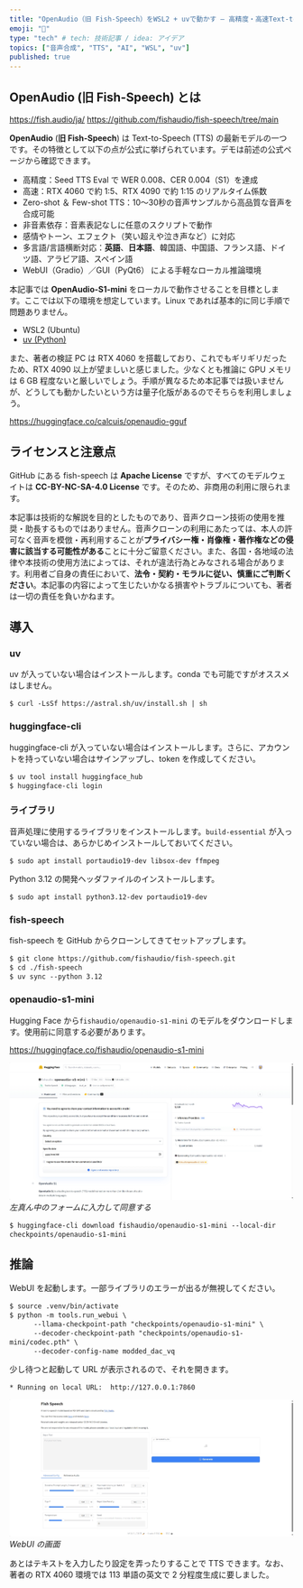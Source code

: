 ```yaml
---
title: "OpenAudio（旧 Fish-Speech）をWSL2 + uvで動かす ― 高精度・高速Text-to-Speechモデルの導入手順"
emoji: "🕌"
type: "tech" # tech: 技術記事 / idea: アイデア
topics: ["音声合成", "TTS", "AI", "WSL", "uv"]
published: true
---
```


## OpenAudio (旧 Fish-Speech) とは

https://fish.audio/ja/
https://github.com/fishaudio/fish-speech/tree/main

**OpenAudio** (**旧 Fish-Speech**) は Text-to-Speech (TTS) の最新モデルの一つです。その特徴として以下の点が公式に挙げられています。デモは前述の公式ページから確認できます。

- 高精度：Seed TTS Eval で WER 0.008、CER 0.004（S1）を達成
- 高速：RTX 4060 で約 1:5、RTX 4090 で約 1:15 のリアルタイム係数
- Zero-shot ＆ Few-shot TTS：10～30秒の音声サンプルから高品質な音声を合成可能
- 非音素依存：音素表記なしに任意のスクリプトで動作
- 感情やトーン、エフェクト（笑い超えや泣き声など）に対応
- 多言語/言語横断対応：**英語**、**日本語**、韓国語、中国語、フランス語、ドイツ語、アラビア語、スペイン語
- WebUI（Gradio）／GUI（PyQt6） による手軽なローカル推論環境

本記事では **OpenAudio-S1-mini** をローカルで動作させることを目標とします。ここでは以下の環境を想定しています。Linux であれば基本的に同じ手順で問題ありません。

- WSL2 (Ubuntu)
- [uv (Python)](https://docs.astral.sh/uv/)

また、著者の検証 PC は RTX 4060 を搭載しており、これでもギリギリだったため、RTX 4090 以上が望ましいと感じました。少なくとも推論に GPU メモリは 6 GB 程度ないと厳しいでしょう。手順が異なるため本記事では扱いませんが、どうしても動かしたいという方は量子化版があるのでそちらを利用しましょう。

https://huggingface.co/calcuis/openaudio-gguf

## ライセンスと注意点

GitHub にある fish-speech は **Apache License** ですが、すべてのモデルウェイトは **CC-BY-NC-SA-4.0 License** です。そのため、非商用の利用に限られます。

本記事は技術的な解説を目的としたものであり、音声クローン技術の使用を推奨・助長するものではありません。音声クローンの利用にあたっては、本人の許可なく音声を模倣・再利用することが**プライバシー権・肖像権・著作権などの侵害に該当する可能性がある**ことに十分ご留意ください。また、各国・各地域の法律や本技術の使用方法によっては、それが違法行為とみなされる場合があります。利用者ご自身の責任において、**法令・契約・モラルに従い、慎重にご判断ください**。本記事の内容によって生じたいかなる損害やトラブルについても、著者は一切の責任を負いかねます。

## 導入

### uv

uv が入っていない場合はインストールします。conda でも可能ですがオススメはしません。

```
$ curl -LsSf https://astral.sh/uv/install.sh | sh
```

### huggingface-cli

huggingface-cli が入っていない場合はインストールします。さらに、アカウントを持っていない場合はサインアップし、token を作成してください。

```
$ uv tool install huggingface_hub
$ huggingface-cli login
```

### ライブラリ

音声処理に使用するライブラリをインストールします。`build-essential` が入っていない場合は、あらかじめインストールしておいてください。

```
$ sudo apt install portaudio19-dev libsox-dev ffmpeg
```

Python 3.12 の開発ヘッダファイルのインストールします。

```
$ sudo apt install python3.12-dev portaudio19-dev
```

### fish-speech

fish-speech を GitHub からクローンしてきてセットアップします。

```
$ git clone https://github.com/fishaudio/fish-speech.git
$ cd ./fish-speech
$ uv sync --python 3.12
```

### openaudio-s1-mini

Hugging Face から`fishaudio/openaudio-s1-mini` のモデルをダウンロードします。使用前に同意する必要があります。

https://huggingface.co/fishaudio/openaudio-s1-mini

![](/images/openaudio-setup/1.png)
*左真ん中のフォームに入力して同意する*

```
$ huggingface-cli download fishaudio/openaudio-s1-mini --local-dir checkpoints/openaudio-s1-mini
```

## 推論

WebUI を起動します。一部ライブラリのエラーが出るが無視してください。

```
$ source .venv/bin/activate
$ python -m tools.run_webui \
      --llama-checkpoint-path "checkpoints/openaudio-s1-mini" \
      --decoder-checkpoint-path "checkpoints/openaudio-s1-mini/codec.pth" \
      --decoder-config-name modded_dac_vq
```

少し待つと起動して URL が表示されるので、それを開きます。

```
* Running on local URL:  http://127.0.0.1:7860
```

![](/images/openaudio-setup/2.png)
*WebUI の画面*

あとはテキストを入力したり設定を弄ったりすることで TTS できます。なお、著者の RTX 4060 環境では 113 単語の英文で 2 分程度生成に要しました。